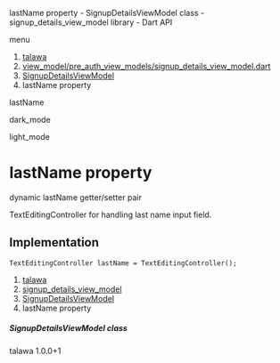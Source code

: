 




lastName property - SignupDetailsViewModel class - signup\_details\_view\_model library - Dart API







menu

1. [talawa](../../index.html)
2. [view\_model/pre\_auth\_view\_models/signup\_details\_view\_model.dart](../../file-___home_harshil_Desktop_open-source_palisadoes_talawa_lib_view_model_pre_auth_view_models_signup_details_view_model/)
3. [SignupDetailsViewModel](../../file-___home_harshil_Desktop_open-source_palisadoes_talawa_lib_view_model_pre_auth_view_models_signup_details_view_model/SignupDetailsViewModel-class.html)
4. lastName property

lastName


dark\_mode

light\_mode




# lastName property


dynamic
lastName
getter/setter pair

TextEditingController for handling last name input field.


## Implementation

```
TextEditingController lastName = TextEditingController();
```

 


1. [talawa](../../index.html)
2. [signup\_details\_view\_model](../../file-___home_harshil_Desktop_open-source_palisadoes_talawa_lib_view_model_pre_auth_view_models_signup_details_view_model/)
3. [SignupDetailsViewModel](../../file-___home_harshil_Desktop_open-source_palisadoes_talawa_lib_view_model_pre_auth_view_models_signup_details_view_model/SignupDetailsViewModel-class.html)
4. lastName property

##### SignupDetailsViewModel class





talawa
1.0.0+1






